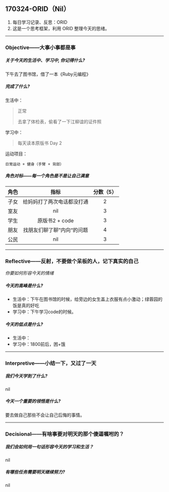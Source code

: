 ## 170324-ORID（Nil）

1. 每日学习记录、反思：ORID
2. 这是一个思考框架，利用 ORID 整理今天的思绪。

------

### Objective——大事小事都是事

##### 关于今天的生活中、学习中, 你记得什么?

下午去了图书馆，借了一本《Ruby元编程》

##### 完成了什么?

生活中：

> 正常
>
> 去拿了体检表，偷看了一下江柳谊的证件照

学习中： 

> 每天读本原版书 Day 2

运动项目：

```
日常运动 + 健身（手臂 + 背部）
```

##### 角色对标——每一个角色是不是让自己满意

|  角色  |       指标       | 分数（5） |
| :--: | :------------: | :---: |
|  子女  | 给妈妈打了两次电话都没打通  |   2   |
|  室友  |      nil       |   3   |
|  学生  |  原版书2 + code   |   3   |
|  朋友  | 找朋友们聊了聊”内向“的问题 |   4   |
|  公民  |      nil       |   3   |

------

### Reflective——反射，不要做个呆板的人，记下真实的自己

*你要如何形容今天的情绪*

##### 今天的高峰是什么?

- 生活中：下午在图书馆的时候，给旁边的女生盖上衣服有点小激动；绿蓉园的饭是真的好吃
- 学习中：下午学习code的时候。

##### 今天的低点是什么?

- 生活中：
- 学习中：1800前后，困+饿

------

### Interpretive——小结一下，又过了一天

##### 我们今天学到了什么?

nil

##### 今天一个重要的领悟是什么?

要去做自己那些不会让自己后悔的事情。

------

### Decisional——有啥事要对明天的那个傻逼嘱咐的？

##### 我们会如何用一句话形容今天的学习和生活？

nil

##### 有哪些任务需要明天继续努力?

nil